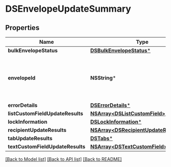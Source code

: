 # DSEnvelopeUpdateSummary

## Properties
Name | Type | Description | Notes
------------ | ------------- | ------------- | -------------
**bulkEnvelopeStatus** | [**DSBulkEnvelopeStatus***](DSBulkEnvelopeStatus.md) |  | [optional] 
**envelopeId** | **NSString*** | The envelope ID of the envelope status that failed to post. | [optional] 
**errorDetails** | [**DSErrorDetails***](DSErrorDetails.md) |  | [optional] 
**listCustomFieldUpdateResults** | [**NSArray&lt;DSListCustomField&gt;***](DSListCustomField.md) |  | [optional] 
**lockInformation** | [**DSLockInformation***](DSLockInformation.md) |  | [optional] 
**recipientUpdateResults** | [**NSArray&lt;DSRecipientUpdateResponse&gt;***](DSRecipientUpdateResponse.md) |  | [optional] 
**tabUpdateResults** | [**DSTabs***](DSTabs.md) |  | [optional] 
**textCustomFieldUpdateResults** | [**NSArray&lt;DSTextCustomField&gt;***](DSTextCustomField.md) |  | [optional] 

[[Back to Model list]](../README.md#documentation-for-models) [[Back to API list]](../README.md#documentation-for-api-endpoints) [[Back to README]](../README.md)


